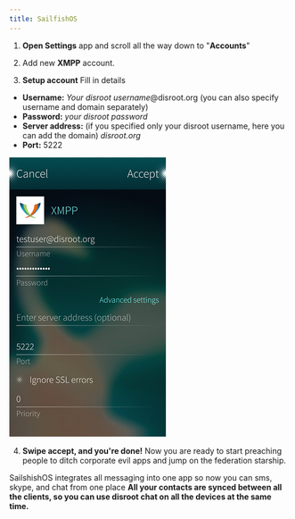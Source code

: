 ```yaml
---
title: SailfishOS
---
```


1. **Open Settings** app and scroll all the way down to "**Accounts**"

2. Add new **XMPP** account.

3. **Setup account**
Fill in details
 - **Username:** *Your disroot username*@disroot.org (you can also specify username and domain separately)
 - **Password:** *your disroot password*
 - **Server address:** (if you specified only your disroot username, here you can add the domain) *disroot.org*
 - **Port:** 5222

![](sailfish_xmpp1.png)

4. **Swipe accept, and you're done!**
Now you are ready to start preaching people to ditch corporate evil apps and jump on the federation starship.

SailshishOS integrates all messaging into one app so now you can sms, skype, and chat from one place
**All your contacts are synced between all the clients, so you can use disroot chat on all the devices at the same time.**
